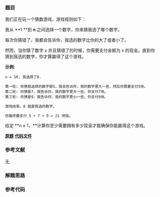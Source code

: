 ### 题目
我们正在玩一个猜数游戏，游戏规则如下：

我从  **1  **到 **n** 之间选择一个数字，你来猜我选了哪个数字。

每次你猜错了，我都会告诉你，我选的数字比你的大了或者小了。

然而，当你猜了数字 x 并且猜错了的时候，你需要支付金额为 x 的现金。直到你猜到我选的数字，你才算赢得了这个游戏。

**示例:**

    
    
    n = 10, 我选择了8.
    
    第一轮: 你猜我选择的数字是5，我会告诉你，我的数字更大一些，然后你需要支付5块。
    第二轮: 你猜是7，我告诉你，我的数字更大一些，你支付7块。
    第三轮: 你猜是9，我告诉你，我的数字更小一些，你支付9块。
    
    游戏结束。8 就是我选的数字。
    
    你最终要支付 5 + 7 + 9 = 21 块钱。
    

给定  **n ≥ 1，**计算你至少需要拥有多少现金才能确保你能赢得这个游戏。

 **[原题](https://leetcode-cn.com/problems/guess-number-higher-or-lower-ii/)**    **[代码文件]()**


### 参考文献
无

### 解题思路




### 参考代码

```go


```





